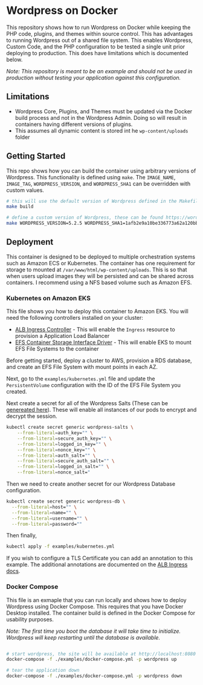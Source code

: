 # Wordpress on Docker

This repository shows how to run Wordpress on Docker while keeping the PHP code, plugins, and themes within source control. This has advantages to running Wordpress out of a shared file system. This enables Wordpress, Custom Code, and the PHP configuration to be tested a single unit prior deploying to production. This does have limitations which is documented below.

*Note: This repository is meant to be an example and should not be used in production without testing your application against this configuration.*

## Limitations
- Wordpress Core, Plugins, and Themes must be updated via the Docker build process and not in the Wordpress Admin. Doing so will result in containers having different versions of plugins.
- This assumes all dynamic content is stored int he `wp-content/uploads` folder

## Getting Started

This repo shows how you can build the container using arbitrary versions of Wordpress. This functionality is defined using `make`. The `IMAGE_NAME`, `IMAGE_TAG`, `WORDPRESS_VERSION`, and `WORDPRESS_SHA1` can be overridden with custom values.

```bash
# this will use the default version of Wordpress defined in the Makefile
make build

# define a custom version of Wordpress, these can be found https://wordpress.org/download/releases/
make WORDPRESS_VERSION=5.2.5 WORDPRESS_SHA1=1afb2e9a10be336773a62a120bb4cfb44214dfcc build
```

## Deployment

This container is designed to be deployed to multiple orchestration systems such as Amazon ECS or Kubernetes. The container has one requirement for storage to mounted at `/var/www/html/wp-content/uploads`. This is so that when users upload images they will be persisted and can be shared across containers. I recommend using a NFS based volume such as Amazon EFS.

### Kubernetes on Amazon EKS

This file shows you how to deploy this container to Amazon EKS. You will need the following controllers installed on your cluster:

- [ALB Ingress Controller](https://docs.aws.amazon.com/eks/latest/userguide/alb-ingress.html) - This will enable the `Ingress` resource to provision a Application Load Balancer
- [EFS Container Storage Interface Driver](https://docs.aws.amazon.com/eks/latest/userguide/efs-csi.html) - This will enable EKS to mount EFS File Systems to the container

Before getting started, deploy a cluster to AWS, provision a RDS database, and create an EFS File System with mount points in each AZ.

Next, go to the `examples/kubernetes.yml` file and update the `PersistentVolume` configuration with the ID of the EFS File System you created.

Next create a secret for all of the Wordpress Salts (These can be [genereated here](https://api.wordpress.org/secret-key/1.1/salt/)). These will enable all instances of our pods to encrypt and decrypt the session.

```bash
kubectl create secret generic wordpress-salts \
    --from-literal=auth_key="" \
    --from-literal=secure_auth_key="" \
    --from-literal=logged_in_key="" \
    --from-literal=nonce_key="" \
    --from-literal=auth_salt="" \
    --from-literal=secure_auth_salt="" \
    --from-literal=logged_in_salt="" \
    --from-literal=nonce_salt="
```

Then we need to create another secret for our Wordpress Database configuration.

```bash
kubectl create secret generic wordpress-db \
  --from-literal=host="" \
  --from-literal=name="" \
  --from-literal=username="" \
  --from-literal=password=""
```

Then finally,

```bash
kubectl apply -f examples/kubernetes.yml
```

If you wish to configure a TLS Certificate you can add an annotation to this example. The additional annotations are documented on the [ALB Ingress docs](https://kubernetes-sigs.github.io/aws-alb-ingress-controller/guide/ingress/annotation/).

### Docker Compose

This file is an exmaple that you can run locally and shows how to deploy Wordpress using Docker Compose. This requires that you have Docker Desktop installed. The container build is defined in the Docker Compose for usability purposes.

*Note: The first time you boot the database it will take time to initialize. Wordpress will keep restarting until the database is available.*

```bash

# start wordpress, the site will be available at http://localhost:8080
docker-compose -f ./examples/docker-compose.yml -p wordpress up

# tear the application down
docker-compose -f ./examples/docker-compose.yml -p wordpress down

```
